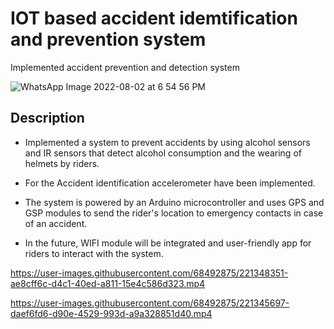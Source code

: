 
# IOT based accident idemtification and prevention system

Implemented accident prevention and detection system 


![WhatsApp Image 2022-08-02 at 6 54 56 PM](https://user-images.githubusercontent.com/68492875/221345587-2eba3475-4d55-4786-9020-70ac0d604826.jpeg)



## Description

-  Implemented a system to prevent accidents by using alcohol sensors and IR sensors that detect alcohol consumption and the wearing of helmets by riders.

- For the Accident identification accelerometer have been implemented.

- The system is powered by an Arduino microcontroller and uses GPS and GSP modules to send the rider's location to emergency contacts in case of an accident.

- In the future, WIFI module will be integrated and user-friendly app for riders to interact with the system.




https://user-images.githubusercontent.com/68492875/221348351-ae8cff6c-d4c1-40ed-a811-15e4c586d323.mp4


https://user-images.githubusercontent.com/68492875/221345697-daef6fd6-d90e-4529-993d-a9a328851d40.mp4

